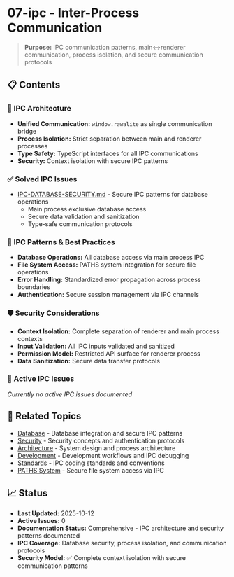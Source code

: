 # 07-ipc - Inter-Process Communication

> **Purpose:** IPC communication patterns, main↔renderer communication, process isolation, and secure communication protocols

## 📋 **Contents**

### **🔧 IPC Architecture**
- **Unified Communication:** `window.rawalite` as single communication bridge
- **Process Isolation:** Strict separation between main and renderer processes
- **Type Safety:** TypeScript interfaces for all IPC communications
- **Security:** Context isolation with secure IPC patterns

### **✅ Solved IPC Issues**
- [IPC-DATABASE-SECURITY.md](solved/IPC-DATABASE-SECURITY.md) - Secure IPC patterns for database operations
  - Main process exclusive database access
  - Secure data validation and sanitization
  - Type-safe communication protocols

### **🔄 IPC Patterns & Best Practices**
- **Database Operations:** All database access via main process IPC
- **File System Access:** PATHS system integration for secure file operations
- **Error Handling:** Standardized error propagation across process boundaries
- **Authentication:** Secure session management via IPC channels

### **🛡️ Security Considerations**
- **Context Isolation:** Complete separation of renderer and main process contexts
- **Input Validation:** All IPC inputs validated and sanitized
- **Permission Model:** Restricted API surface for renderer process
- **Data Sanitization:** Secure data transfer protocols

### **🔄 Active IPC Issues**
*Currently no active IPC issues documented*

## 🔗 **Related Topics**

- [Database](../05-database/) - Database integration and secure IPC patterns
- [Security](../10-security/) - Security concepts and authentication protocols
- [Architecture](../02-architecture/) - System design and process architecture
- [Development](../03-development/) - Development workflows and IPC debugging
- [Standards](../01-standards/) - IPC coding standards and conventions
- [PATHS System](../06-paths/) - Secure file system access via IPC

## 📈 **Status**

- **Last Updated:** 2025-10-12
- **Active Issues:** 0
- **Documentation Status:** Comprehensive - IPC architecture and security patterns documented
- **IPC Coverage:** Database security, process isolation, and communication protocols
- **Security Model:** ✅ Complete context isolation with secure communication patterns
